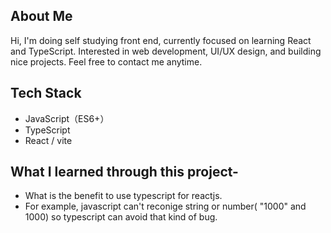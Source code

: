 ## About Me
Hi, I'm doing self studying front end, currently focused on learning React and TypeScript. Interested in web development, UI/UX design, and building nice projects. Feel free to contact me anytime.

## Tech Stack
- JavaScript（ES6+）
- TypeScript
- React / vite

## What I learned through this project-
- What is the benefit to use typescript for reactjs.
- For example, javascript can't reconige string or number( "1000" and 1000) so typescript can avoid that kind of bug.

